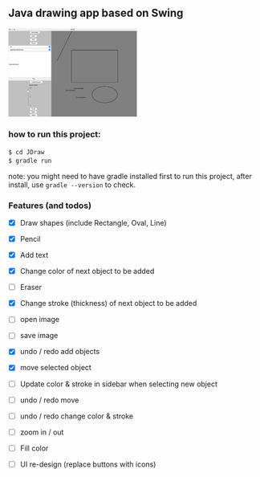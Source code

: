 ## Java drawing app based on Swing

<img src="./.assets/demo.png" style="zoom: 25%;" /> 



### how to run this project:

```sh
$ cd JDraw
$ gradle run
```

note: you might need to have gradle installed first to run this project, after install, use `gradle --version` to check.





### Features (and todos)

- [x] Draw shapes (include Rectangle, Oval, Line)
- [x] Pencil
- [x] Add text
- [x] Change color of next object to be added
- [ ] Eraser
- [x] Change stroke (thickness) of next object to be added
- [ ] open image
- [ ] save image
- [x] undo / redo add objects
- [x] move selected object
- [ ] Update color & stroke in sidebar when selecting new object
- [ ] undo / redo move
- [ ] undo / redo change color & stroke
- [ ] zoom in / out
- [ ] Fill color
- [ ] UI re-design (replace buttons with icons)

